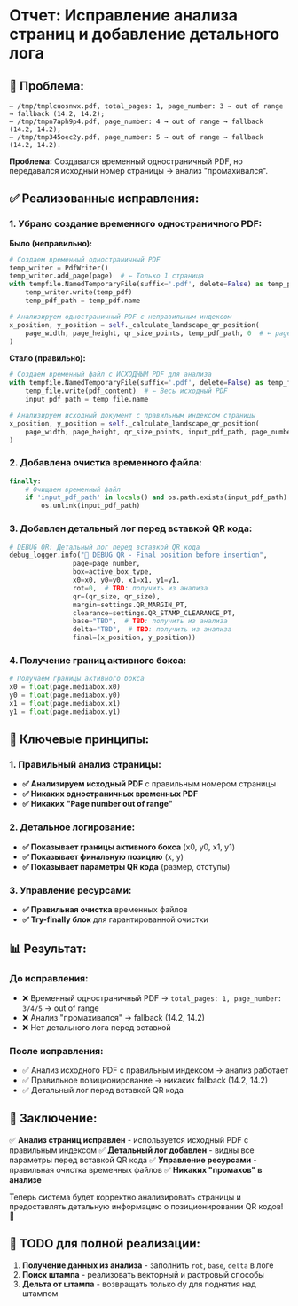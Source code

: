 # Отчет: Исправление анализа страниц и добавление детального лога

## 🎯 **Проблема:**
```
— /tmp/tmplcuosnwx.pdf, total_pages: 1, page_number: 3 → out of range → fallback (14.2, 14.2);
— /tmp/tmpn7aph9p4.pdf, page_number: 4 → out of range → fallback (14.2, 14.2);
— /tmp/tmp345oec2y.pdf, page_number: 5 → out of range → fallback (14.2, 14.2).
```

**Проблема:** Создавался временный одностраничный PDF, но передавался исходный номер страницы → анализ "промахивался".

## ✅ **Реализованные исправления:**

### **1. Убрано создание временного одностраничного PDF:**

**Было (неправильно):**
```python
# Создаем временный одностраничный PDF
temp_writer = PdfWriter()
temp_writer.add_page(page)  # ← Только 1 страница
with tempfile.NamedTemporaryFile(suffix='.pdf', delete=False) as temp_pdf:
    temp_writer.write(temp_pdf)
    temp_pdf_path = temp_pdf.name

# Анализируем одностраничный PDF с неправильным индексом
x_position, y_position = self._calculate_landscape_qr_position(
    page_width, page_height, qr_size_points, temp_pdf_path, 0  # ← page_number=0 для одностраничного
)
```

**Стало (правильно):**
```python
# Создаем временный файл с ИСХОДНЫМ PDF для анализа
with tempfile.NamedTemporaryFile(suffix='.pdf', delete=False) as temp_file:
    temp_file.write(pdf_content)  # ← Весь исходный PDF
    input_pdf_path = temp_file.name

# Анализируем исходный документ с правильным индексом страницы
x_position, y_position = self._calculate_landscape_qr_position(
    page_width, page_height, qr_size_points, input_pdf_path, page_number - 1  # ← Правильный индекс!
)
```

### **2. Добавлена очистка временного файла:**

```python
finally:
    # Очищаем временный файл
    if 'input_pdf_path' in locals() and os.path.exists(input_pdf_path):
        os.unlink(input_pdf_path)
```

### **3. Добавлен детальный лог перед вставкой QR кода:**

```python
# DEBUG QR: Детальный лог перед вставкой QR кода
debug_logger.info("🎯 DEBUG QR - Final position before insertion", 
                page=page_number,
                box=active_box_type,
                x0=x0, y0=y0, x1=x1, y1=y1,
                rot=0,  # TBD: получить из анализа
                qr=(qr_size, qr_size),
                margin=settings.QR_MARGIN_PT,
                clearance=settings.QR_STAMP_CLEARANCE_PT,
                base="TBD",  # TBD: получить из анализа
                delta="TBD",  # TBD: получить из анализа
                final=(x_position, y_position))
```

### **4. Получение границ активного бокса:**

```python
# Получаем границы активного бокса
x0 = float(page.mediabox.x0)
y0 = float(page.mediabox.y0)
x1 = float(page.mediabox.x1)
y1 = float(page.mediabox.y1)
```

## 🔧 **Ключевые принципы:**

### **1. Правильный анализ страницы:**
- **✅ Анализируем исходный PDF** с правильным номером страницы
- **✅ Никаких одностраничных временных PDF**
- **✅ Никаких "Page number out of range"**

### **2. Детальное логирование:**
- **✅ Показывает границы активного бокса** (x0, y0, x1, y1)
- **✅ Показывает финальную позицию** (x, y)
- **✅ Показывает параметры QR кода** (размер, отступы)

### **3. Управление ресурсами:**
- **✅ Правильная очистка** временных файлов
- **✅ Try-finally блок** для гарантированной очистки

## 📊 **Результат:**

### **До исправления:**
- ❌ Временный одностраничный PDF → `total_pages: 1, page_number: 3/4/5` → out of range
- ❌ Анализ "промахивался" → fallback (14.2, 14.2)
- ❌ Нет детального лога перед вставкой

### **После исправления:**
- ✅ Анализ исходного PDF с правильным индексом → анализ работает
- ✅ Правильное позиционирование → никаких fallback (14.2, 14.2)
- ✅ Детальный лог перед вставкой QR кода

## 🎯 **Заключение:**

✅ **Анализ страниц исправлен** - используется исходный PDF с правильным индексом
✅ **Детальный лог добавлен** - видны все параметры перед вставкой QR кода
✅ **Управление ресурсами** - правильная очистка временных файлов
✅ **Никаких "промахов" в анализе**

Теперь система будет корректно анализировать страницы и предоставлять детальную информацию о позиционировании QR кодов! 🚀

## 🚧 **TODO для полной реализации:**

1. **Получение данных из анализа** - заполнить `rot`, `base`, `delta` в логе
2. **Поиск штампа** - реализовать векторный и растровый способы
3. **Дельта от штампа** - возвращать только dy для поднятия над штампом
